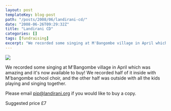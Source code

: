 ```yaml
---
layout: post
templateKey: blog-post
path: "/posts/2008/06/landirani-cd/"
date: "2008-06-26T09:29:32Z"
title: "Landirani CD"
categories: []
tags: [fundraising]
excerpt: "We recorded some singing at M'Bangombe village in April which was amazing and it's now available to..."
---
```


![](http://www.landirani.org/image_library/news/thumb-200x200/49945c5c03763front.jpg)

We recorded some singing at M'Bangombe village in April which was amazing and it's now available to buy! We recorded half of it inside with M'bangombe school choir, and the other half was outside with all the kids playing and singing together.

Please email pip@landirani.org if you would like to buy a copy. 

Suggested price £7
